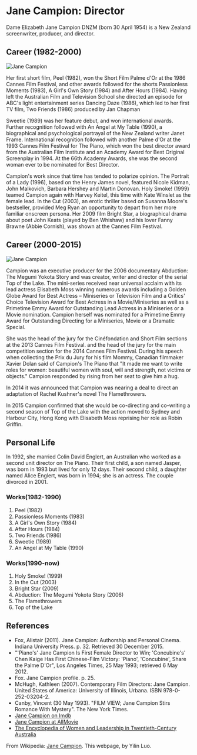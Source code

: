 # Jane Campion: Director

Dame Elizabeth Jane Campion DNZM (born 30 April 1954) is a New Zealand screenwriter, producer, and director.

## Career (1982-2000)

![Jane Campion](https://d26oc3sg82pgk3.cloudfront.net/files/media/edit/image/35547/square_thumb%402x.png "photo")

Her first short film, Peel (1982), won the Short Film Palme d'Or 
        at the 1986 Cannes Film Festival, and other awards followed for 
        the shorts Passionless Moments (1983), A Girl's Own Story (1984) 
        and After Hours (1984). Having left the Australian Film and Television 
        School she directed an episode for ABC's light entertainment series 
        Dancing Daze (1986), which led to her first TV film, Two Friends (1986) produced by Jan Chapman

 Sweetie (1989) was her feature debut, and won international awards. 
        Further recognition followed with An Angel at My Table (1990), a 
        biographical and psychological portrayal of the New Zealand writer 
        Janet Frame. International recognition followed with another Palme d'Or 
        at the 1993 Cannes Film Festival for The Piano, which won the best director 
        award from the Australian Film Institute and an Academy Award for 
        Best Original Screenplay in 1994. At the 66th Academy Awards, 
        she was the second woman ever to be nominated for Best Director.

Campion's work since that time has tended to polarize opinion. 
        The Portrait of a Lady (1996), based on the Henry James novel, 
        featured Nicole Kidman, John Malkovich, Barbara Hershey and Martin Donovan. 
        Holy Smoke! (1999) teamed Campion again with Harvey Keitel, this time with 
        Kate Winslet as the female lead. In the Cut (2003), an erotic thriller based 
        on Susanna Moore's bestseller, provided Meg Ryan an opportunity to depart 
        from her more familiar onscreen persona. Her 2009 film Bright Star, a 
        biographical drama about poet John Keats (played by Ben Whishaw) and his 
        lover Fanny Brawne (Abbie Cornish), was shown at the Cannes Film Festival.

 ## Career (2000-2015)

![Jane Campion](https://ih1.redbubble.net/image.624790720.5219/flat,128x,075,f-pad,128x128,f8f8f8.u2.jpg "photo2")

Campion was an executive producer for the 2006 documentary Abduction: 
        The Megumi Yokota Story and was creator, writer and director of the serial
         Top of the Lake. The mini-series received near universal acclaim with its 
         lead actress Elisabeth Moss winning numerous awards including a Golden Globe 
         Award for Best Actress – Miniseries or Television Film and a Critics' Choice 
         Television Award for Best Actress in a Movie/Miniseries as well as a Primetime 
         Emmy Award for Outstanding Lead Actress in a Miniseries or a Movie nomination. 
         Campion herself was nominated for a Primetime Emmy Award for Outstanding Directing 
         for a Miniseries, Movie or a Dramatic Special.

She was the head of the jury for the Cinéfondation and Short Film sections 
        at the 2013 Cannes Film Festival. and the head of the jury for the main 
        competition section for the 2014 Cannes Film Festival. During his speech when 
        collecting the Prix du Jury for his film Mommy, Canadian filmmaker Xavier Dolan 
        said of Campion's The Piano that "It made me want to write roles for women: 
        beautiful women with soul, will and strength, not victims or objects." 
        Campion responded by rising from her seat to give him a hug.

In 2014 it was announced that Campion was nearing a deal to direct an adaptation 
        of Rachel Kushner's novel The Flamethrowers.       

In 2015 Campion confirmed that she would be co-directing and co-writing a second 
            season of Top of the Lake with the action moved to Sydney and Harbour City, 
            Hong Kong with Elisabeth Moss reprising her role as Robin Griffin.

## Personal Life

In 1992, she married Colin David Englert, an Australian who worked as a second 
        unit director on The Piano. Their first child, a son named Jasper, was born in 
        1993 but lived for only 12 days. Their second child, a daughter named Alice Englert,
         was born in 1994; she is an actress. The couple divorced in 2001.


### Works(1982-1990)

1. Peel (1982)
2. Passionless Moments (1983)
3. A Girl's Own Story (1984)
4. After Hours (1984)
5. Two Friends (1986)
6. Sweetie (1989)
7. An Angel at My Table (1990)


### Works(1990-now)

1. Holy Smoke! (1999)
2. In the Cut (2003)
3. Bright Star (2009)
4. Abduction: The Megumi Yokota Story (2006)
5. The Flamethrowers
6. Top of the Lake
                          
## References
- Fox, Alistair (2011). Jane Campion: Authorship and Personal Cinema. Indiana University Press. p. 32. Retrieved 30 December 2015.
- "'Piano's' Jane Campion Is First Female Director to Win; 'Concubine's' Chen Kaige Has First Chinese-Film Victory: 'Piano', 'Concubine', Share the Palme D'Or", Los Angeles Times, 25 May 1993; retrieved 6 May 2012.
- Fox. Jane Campion profile. p. 25.
- McHugh, Kathleen (2007). Contemporary Film Directors: Jane Campion. United States of America: University of Illinois, Urbana. ISBN 978-0-252-03204-2.
- Canby, Vincent (30 May 1993). "FILM VIEW; Jane Campion Stirs Romance With Mystery". The New York Times.
- [Jane Campion on Imdb](https://www.imdb.com/name/nm0001005/)
- [Jane Campion at AllMovie](https://www.allmovie.com/artist/p83988)
- [The Encyclopedia of Women and Leadership in Twentieth-Century Australia](http://www.womenaustralia.info/leaders/biogs/WLE0293b.htm)

From Wikipedia: [Jane Campion](https://en.wikipedia.org/wiki/Jane_Campion). This webpage, by Yilin Luo.






